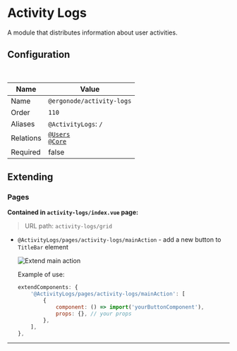 # Activity Logs

A module that distributes information about user activities.

## Configuration

<br>

| Name          | Value                    |
|---------------|--------------------------|
| Name          | `@ergonode/activity-logs`|
| Order         | `110`                    |
| Aliases       | `@ActivityLogs`: `/`     |
| Relations     | [`@Users`][module-user] <br> [`@Core`][module-core]  |
| Required       | false     |

## Extending

### Pages

**Contained in `activity-logs/index.vue` page:**

> URL path: `activity-logs/grid`

* `@ActivityLogs/pages/activity-logs/mainAction` - add a new button to `TitleBar` element
  
    <img src="images/extends/extend-empty-title-bar.png" alt="Extend main action" />
  
    Example of use:

    ```javascript
    extendComponents: {
        '@ActivityLogs/pages/activity-logs/mainAction': [
            {
                component: () => import('yourButtonComponent'),
                props: {}, // your props
            },
        ],
    },
    ```

---

[module-user]: frontend/modules/users
[module-core]: frontend/modules/core
